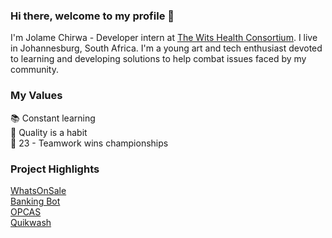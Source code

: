 ### Hi there, welcome to my profile 👋

I'm Jolame Chirwa - Developer intern at [The Wits Health Consortium](https://www.witshealth.co.za/). I live in Johannesburg, South Africa. I'm a young art and tech enthusiast devoted to learning and developing solutions to help combat issues faced by my community.

### My Values
📚 Constant learning<br/>
💯 Quality is a habit<br/>
🏀 23 - Teamwork wins championships<br/>

### Project Highlights
[WhatsOnSale](http://whatsonsalesa.co.za/)<br/>
[Banking Bot](https://www.linkedin.com/posts/bdo-south-africa_our-hackathon-was-a-great-success-and-we-activity-6665518344583561216-PNjZ)<br/>
[OPCAS](https://www.homepower.co.za/)<br/>
[Quikwash](https://play.google.com/store/apps/details?id=quikwash.quikwash)<br/>

